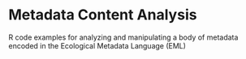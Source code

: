 # Metadata Content Analysis

R code examples for analyzing and manipulating a body of metadata encoded in the Ecological Metadata Language (EML)



